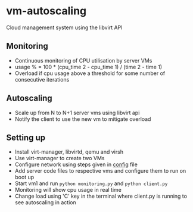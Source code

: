 # vm-autoscaling
Cloud management system using the libvirt API

## Monitoring
- Continuous monitoring of CPU utilisation by server VMs
- usage % = 100 * (cpu_time 2 - cpu_time 1) / (time 2 - time 1)
- Overload if cpu usage above a threshold for some number of consecutive iterations

## Autoscaling
- Scale up from N to N+1 server vms using libvirt api
- Notify the client to use the new vm to mitigate overload

## Setting up
- Install virt-manager, libvirtd, qemu and virsh
- Use virt-manager to create two VMs 
- Configure network using steps given in [config](./conf.txt) file
- Add server code files to respective vms and configure them to run on boot up
- Start vm1 and run `python monitoring.py` and `python client.py`
- Monitoring will show cpu usage in real time
- Change load using 'C' key in the terminal where client.py is running to see autoscaling in action
